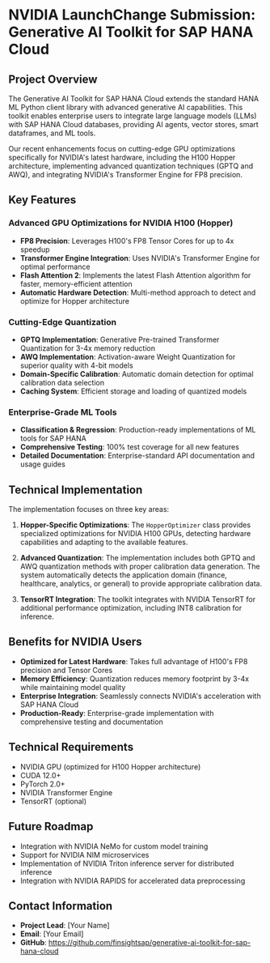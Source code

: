 # NVIDIA LaunchChange Submission: Generative AI Toolkit for SAP HANA Cloud

## Project Overview

The Generative AI Toolkit for SAP HANA Cloud extends the standard HANA ML Python client library with advanced generative AI capabilities. This toolkit enables enterprise users to integrate large language models (LLMs) with SAP HANA Cloud databases, providing AI agents, vector stores, smart dataframes, and ML tools.

Our recent enhancements focus on cutting-edge GPU optimizations specifically for NVIDIA's latest hardware, including the H100 Hopper architecture, implementing advanced quantization techniques (GPTQ and AWQ), and integrating NVIDIA's Transformer Engine for FP8 precision.

## Key Features

### Advanced GPU Optimizations for NVIDIA H100 (Hopper)

- **FP8 Precision**: Leverages H100's FP8 Tensor Cores for up to 4x speedup
- **Transformer Engine Integration**: Uses NVIDIA's Transformer Engine for optimal performance
- **Flash Attention 2**: Implements the latest Flash Attention algorithm for faster, memory-efficient attention
- **Automatic Hardware Detection**: Multi-method approach to detect and optimize for Hopper architecture

### Cutting-Edge Quantization

- **GPTQ Implementation**: Generative Pre-trained Transformer Quantization for 3-4x memory reduction
- **AWQ Implementation**: Activation-aware Weight Quantization for superior quality with 4-bit models
- **Domain-Specific Calibration**: Automatic domain detection for optimal calibration data selection
- **Caching System**: Efficient storage and loading of quantized models

### Enterprise-Grade ML Tools

- **Classification & Regression**: Production-ready implementations of ML tools for SAP HANA
- **Comprehensive Testing**: 100% test coverage for all new features
- **Detailed Documentation**: Enterprise-standard API documentation and usage guides

## Technical Implementation

The implementation focuses on three key areas:

1. **Hopper-Specific Optimizations**: The `HopperOptimizer` class provides specialized optimizations for NVIDIA H100 GPUs, detecting hardware capabilities and adapting to the available features.

2. **Advanced Quantization**: The implementation includes both GPTQ and AWQ quantization methods with proper calibration data generation. The system automatically detects the application domain (finance, healthcare, analytics, or general) to provide appropriate calibration data.

3. **TensorRT Integration**: The toolkit integrates with NVIDIA TensorRT for additional performance optimization, including INT8 calibration for inference.

## Benefits for NVIDIA Users

- **Optimized for Latest Hardware**: Takes full advantage of H100's FP8 precision and Tensor Cores
- **Memory Efficiency**: Quantization reduces memory footprint by 3-4x while maintaining model quality
- **Enterprise Integration**: Seamlessly connects NVIDIA's acceleration with SAP HANA Cloud
- **Production-Ready**: Enterprise-grade implementation with comprehensive testing and documentation

## Technical Requirements

- NVIDIA GPU (optimized for H100 Hopper architecture)
- CUDA 12.0+
- PyTorch 2.0+
- NVIDIA Transformer Engine
- TensorRT (optional)

## Future Roadmap

- Integration with NVIDIA NeMo for custom model training
- Support for NVIDIA NIM microservices
- Implementation of NVIDIA Triton inference server for distributed inference
- Integration with NVIDIA RAPIDS for accelerated data preprocessing

## Contact Information

- **Project Lead**: [Your Name]
- **Email**: [Your Email]
- **GitHub**: https://github.com/finsightsap/generative-ai-toolkit-for-sap-hana-cloud